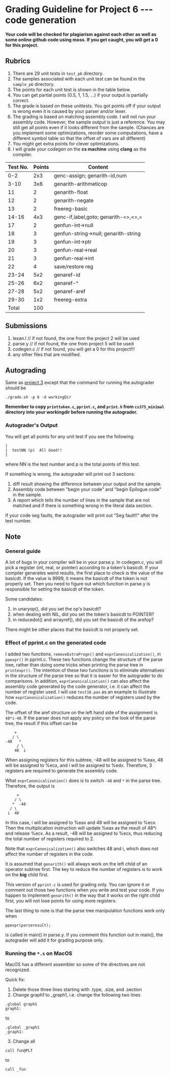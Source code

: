 # Grading Guideline for Project 6 --- code generation

**Your code will be checked for plagiarism against each other as well as some online 
github code using moss. 
If you get caught, you will get a 0 for this project.**

## Rubrics

1. There are 29 unit tests in `test_p6` directory.
2. The samples associated with each unit test can be found in the `sample_p6` directory.
3. The points for each unit test is shown in the table below.
4. You can get partial points (0.5, 1, 1.5, ...) if your output is partially correct.
5. The grade is based on these unittests. 
   You got points off if your output is wrong even it is caused by your parser 
   and/or lexer.
6. The grading is based on matching assembly code. 
   I will not run your assembly code. 
   However, the sample output is just a reference. 
   You may still get all points even if it looks different from the sample. 
   (Chances are you implement some optimizations, reorder some computations, have 
   a different symbol table so that the offset of vars are all different)
7. You might get extra points for clever optimizations.
8. I will grade your codegen on the **cs machine** using **clang** as the compiler. 


| Test No. | Points | Content                                |
| -------- | ------ | -------------------------------------- |
| 0-2      | 2x3    | genc-assign; genarith-id,num           |
| 3-10     | 3x8    | genarith-arithmeticop                  |
| 11       | 2      | genarith-float                         |
| 12       | 2      | genarith-negate                        |
| 13       | 2      | freereg-basic                          |
| 14-16    | 4x3    | genc-if,label,goto; genarith-<>,<=,=   |
| 17       | 2      | genfun-int->null                       |
| 18       | 3      | genfun-string->null; genarith-string   |
| 19       | 3      | genfun-int->ptr                        |
| 20       | 3      | genfun-real->real                      |
| 21       | 3      | genfun-real->int                       |
| 22       | 4      | save/restore reg                       |
| 23-24    | 5x2    | genaref-id                             |
| 25-26    | 6x2    | genaref-^                              |
| 27-28    | 5x2    | genaref-aref                           |
| 29-30    | 1x2    | freereg-extra                          |
| Total    | 100    |                                        | 


## Submissions

1. lexan.l   // if not found, the one from the project 2 will be used
2. parse.y   // if not found, the one from project 5 will be used
3. codegen.c // if not found, you will get a 0 for this project!!!
4. any other files that are modified.

## Autograding

Same as [project 3](https://github.com/zhanglx13/CS375_Compilers_Autograder/blob/master/rubrics/p3.md#Autograding)
except that the command for running the autograder should be 
```
./grade.sh -p 6 -d workingDir
```

**Remember to copy `printtoken.c`, `pprint.c`, and `print.h` from `cs375_minimal`
directory into your workingdir before running the autograder.**

### Autograder's Output

You will get all points for any unit test if you see the following:
```
|
|  testNN (p)  All Good!!
|
```
where NN is the test number and p is the total points of this test. 

If something is wrong, the autograder will print out 3 sections: 

1. diff result showing the difference between your output and the sample.
2. Assembly code between "begin your code" and "begin Epilogue code" in the sample.
3. A report which tells the number of lines in the sample that are not matched and
   if there is something wrong in the literal data section.
   
If your code seg faults, the autograder will print out "Seg fault!!" after the
test number.

## Note

### General guide

A lot of bugs in your compiler will be in your parse.y. 
In codegen.c, you will pick a register (int, real, or pointer) according to a 
token's basicdt. 
If your compiler generates weird results, the first place to check is the value 
of the basicdt. 
If the value is 9999, it means the basicdt of the token is not properly set. 
Then you need to figure out which function in parse.y is responsible for setting 
the basicdt of the token. 

Some candidates:

1. in unaryop(), did you set the op's basicdt?
2. when dealing with NIL, did you set the token's basicdt to POINTER?
3. in reducedot() and arrayref(), did you set the basicdt of the arefop?

There might be other places that the basicdt is not properly set. 

### Effect of pprint.c on the generated code

I added two functions, `removeExtraProgn()` and `exprCanonicalization()`, in 
`ppexpr()` in pprint.c. 
These two functions change the structure of the parse tree, rather than doing some
tricks when printing the parse tree in `printexpr()`.
The intention of these two functions is to eliminate alternatives in the structure
of the parse tree so that it is easier for the autograder to do comparisons.
In addition, `exprCanonicalization()` can also affect the assembly code generated 
by the code generator, i.e. it can affect the number of register used.
I will use `test16.pas` as an example to illustrate how `exprCanonicalization()` 
reduces the number of registers used by the code.

The offset of the aref structure on the left hand side of the assignment is `48*i-48`. 
If the parser does not apply any policy on the look of the parse tree, the result 
if this offset can be
```
    +
   / \
-48   *
     / \
    48  i
```
When assigning registers for this subtree, -48 will be assigned to %eax, 
48 will be assigned to %ecx, and i will be assigned to %edx. 
Therefore, 3 registers are required to generate the assembly code.

What `exprCanonicalization()` does is to switch `-48` and `*` in the parse tree.
Therefore, the output is 
```
     +
    / \ 
   *  -48
  / \
 i  48
```
In this case, i will be assigned to %eax and 48 will be assigned to %ecx. 
Then the multiplication instruction will update %eax as the result of 48*i
and release %ecx.
As a result, -48 will be assigned to %ecx, thus reducing the total number of registers
required to 2.

Note that `exprCanonicalization()` also switches 48 and i, which does not affect 
the number of registers in the code.

It is assumed that `genarith()` will always work on the left child of an operator 
subtree first. 
The key to reduce the number of registers is to work on the **big** child first.

This version of `pprint.c` is used for grading only.
You can ignore it or comment out those two functions when you write and test your
code. 
If you happen to implement `genarith()` in the way that it works on the right child
first, you will not lose points for using more registers.

The last thing to note is that the parse tree manipulation functions work only when
```
ppexpr(parseresult);
```
is called in main() in parse.y. 
If you comment this function out in main(), the autograder will add it for grading
purpose only. 


### Running the `*.s` on MacOS

MacOS has a different assembler so some of the directives are not recognized. 

Quick fix:

1. Delete those three lines starting with .type, .size, and .section
2. Change graph1 to \_graph1, i.e. change the following two lines
```
.global graph1
graph1:
```
to 
```
.global _graph1
_graph1:
```
3. Change all
```
call fun@PLT
```
to 
```
call _fun
```
